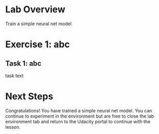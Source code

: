 # Lab Overview

Train a simple neural net model

# Exercise 1: abc

## Task 1: abc

task text

# Next Steps

Congratulations! You have trained a simple neural net model. You can continue to experiment in the environment but are free to close the lab environment tab and return to the Udacity portal to continue with the lesson.